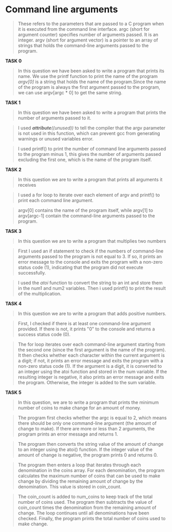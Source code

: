 # Command line arguments

>These refers to the parameters that are passed to a C program when it is executed from the command line interface.
>argc (short for argument counter) specifies number of arguments passed. It is an integer.
>argv (short for argument vector) is a pointer to an array of strings that holds the command-line arguments passed to the program.

**TASK 0**

>In this question we have been asked to write a program that prints its name. We use the printf function to print the name of the program *argv[0]* is a string that holds the name of the program.Since the name of the program is always the first argument passed to the program, we can use argv[argc * 0] to get the same string.

**TASK 1**

>In this question we have been asked to write a program that prints the number of arguments passed to it.

>I used *__attribute__((unused))* to tell the compiler that the argv parameter is not used in this function, which can prevent gcc from generating warnings or unused variables error.

>I used printf() to print the number of command line arguments passed to the program minus 1, this gives the number of arguments passed excluding the first one, which is the name of the program itself.

**TASK 2**

>In this question we are to write a program that prints all arguments it receives

>I used a for loop to iterate over each element of argv and printf() to print each command line argument.

>argv[0] contains the name of the program itself, while argv[1] to argv[argc-1] contain the command-line arguments passed to the program.

**TASK 3**

>In this question we are to write a program that multiplies two numbers

>First I used an if statement to check if the numbers  of command-line arguments passed to the program is not equal to 3. If so, it prints an error message to the console and exits the program with a non-zero status code (1), indicating that the program did not execute successfully.

>I used the *atoi* function to convert the string to an int and store them in the num1 and num2 variables. Then i used printf() to print the result of the multiplication.

**TASK 4**

>In this question we are to write a program that adds positive numbers.

>First, I checked if there is at least one command-line argument provided. If there is not, it prints "0" to the console and returns a success status code (0).

>The for loop iterates over each command-line argument starting from the second one (since the first argument is the name of the program). It then checks whether each character within the current argument is a digit; if not, it prints an error message and exits the program with a non-zero status code (1). If the argument is a digit, it is converted to an integer using the atoi function and stored in the num variable. If the resulting integer is negative, it also prints an error message and exits the program. Otherwise, the integer is added to the sum variable.

**TASK 5**

>In this question, we are to write a program that prints the minimum number of coins to make change for an amount of money.

>The program first checks whether the argc is equal to 2, which means there should be only one command-line argument (the amount of change to make). If there are more or less than 2 arguments, the program prints an error message and returns 1.

>The program then converts the string value of the amount of change to an integer using the atoi() function. If the integer value of the amount of change is negative, the program prints 0 and returns 0.

>The program then enters a loop that iterates through each denomination in the coins array. For each denomination, the program calculates the maximum number of coins that can be used to make change by dividing the remaining amount of change by the denomination. This value is stored in coin_count.

>The coin_count is added to num_coins to keep track of the total number of coins used.
The program then subtracts the value of coin_count times the denomination from the remaining amount of change.
The loop continues until all denominations have been checked.
Finally, the program prints the total number of coins used to make change.
